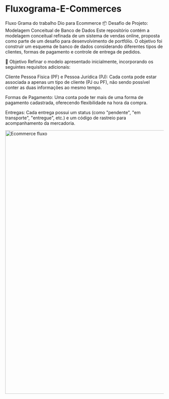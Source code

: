 # Fluxograma-E-Commerces
Fluxo Grama do trabalho Dio para Ecommerce 
📦 Desafio de Projeto: Modelagem Conceitual de Banco de Dados
Este repositório contém a modelagem conceitual refinada de um sistema de vendas online, proposta como parte de um desafio para desenvolvimento de portfólio. O objetivo foi construir um esquema de banco de dados considerando diferentes tipos de clientes, formas de pagamento e controle de entrega de pedidos.

🎯 Objetivo
Refinar o modelo apresentado inicialmente, incorporando os seguintes requisitos adicionais:

Cliente Pessoa Física (PF) e Pessoa Jurídica (PJ):
Cada conta pode estar associada a apenas um tipo de cliente (PJ ou PF), não sendo possível conter as duas informações ao mesmo tempo.

Formas de Pagamento:
Uma conta pode ter mais de uma forma de pagamento cadastrada, oferecendo flexibilidade na hora da compra.

Entregas:
Cada entrega possui um status (como "pendente", "em transporte", "entregue", etc.) e um código de rastreio para acompanhamento da mercadoria.  


<img width="1163" height="835" alt="Ecommerce fluxo" src="https://github.com/user-attachments/assets/6d98ab7f-15b9-4ce1-8f8a-ebecf4fd8cde" />

